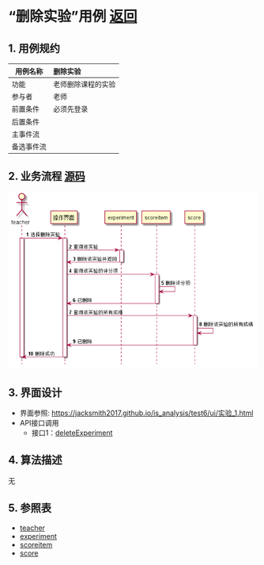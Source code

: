 ﻿﻿<!-- markdownlint-disable MD033-->
<!-- 禁止MD033类型的警告 https://www.npmjs.com/package/markdownlint -->

# “删除实验”用例 [返回](../README.md)
## 1. 用例规约

|用例名称|删除实验|
|-------|:-------------|
|功能|老师删除课程的实验|
|参与者|老师|
|前置条件|必须先登录|
|后置条件| |
|主事件流| |
|备选事件流| |

## 2. 业务流程 [源码](../src/删除实验.puml)
![老师查看成绩](../picture/删除实验.png)

## 3. 界面设计
- 界面参照: https://jacksmith2017.github.io/is_analysis/test6/ui/实验_1.html
- API接口调用
    - 接口1：[deleteExperiment](../接口/deleteExperiment.md)

## 4. 算法描述
无

## 5. 参照表
- [teacher](../数据库设计.md/#teacher)
- [experiment](../数据库设计.md/#experiment)
- [scoreitem](../数据库设计.md/#scoreitem)
- [score](../数据库设计.md/#score)
